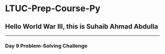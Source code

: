# LTUC-Prep-Course-Py

## Hello World War III, this is Suhaib Ahmad Abdulla

---

### Day 9 Problem-Solving Challenge
